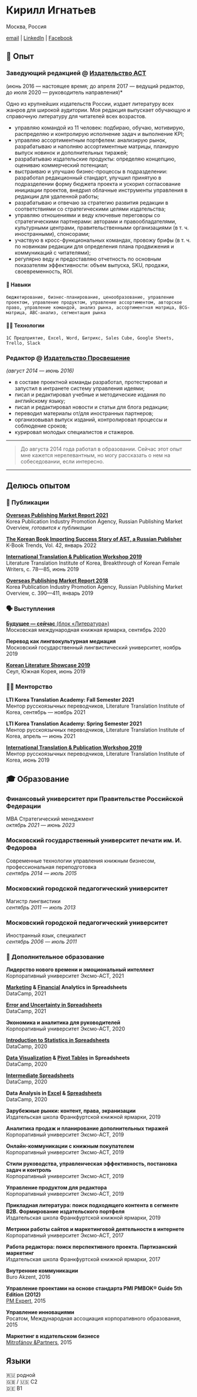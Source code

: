 # Кирилл Игнатьев

Москва, Россия

[email](mailto:kvignatyev@gmail.com) | [LinkedIn](https://www.linkedin.com/in/kirill-ignatyev/) | [Facebook](https://www.facebook.com/kirill.ignatiev)

[//]: # (## Обо мне)

## 👔 Опыт

### **Заведующий редакцией** @ [Издательство АСТ](https://www.ast.ru)
(июнь 2016 — настоящее время; до апреля 2017 — ведущий редактор, до июля 2020 — руководитель направления)*

Одно из крупнейших издательств России, издает литературу всех жанров для широкой аудитории. Моя редакция выпускает обучающую и справочную литературу для читателей всех возрастов.

* управляю командой из 11 человек: подбираю, обучаю, мотивирую, распределяю и контролирую исполнение задач и выполнение KPI;
* управляю ассортиментным портфелем: анализирую рынок, разрабатываю и наполняю ассортиментные матрицы, планирую выпуск новинок и дополнительных тиражей;
* разрабатываю издательские продукты: определяю концепцию, оцениваю коммерческий потенциал;
* выстраиваю и улучшаю бизнес-процессы в подразделении: разработал редакционный стандарт, улучшил принятую в подразделении форму бюджета проекта и ускорил согласование инициации проектов, внедрил облачные инструменты управления в редакции для удаленной работы;
* разрабатываю и отвечаю за стратегию развития редакции в соответствиями со стратегическими целями издательства;
* управляю отношениями и веду ключевые переговоры со стратегическими партнерами: авторами и правообладателями, культурными центрами, правительственными организациями (в т. ч. иностранными), спонсорами;
* участвую в кросс-функциональных командах, провожу брифы (в т. ч. по новинкам редакции для определения плана продвижения и коммуникаций с читателями);
* регулярно веду и предоставляю отчетность по основным показателям эффективности: объем выпуска, SKU, продажи, своевременность, ROI.

#### 🤹 Навыки

`бюджетирование, бизнес-планирование, ценообразование, управление проектом, управление продуктом, управление ассортиментом, авторское право, управление командой, анализ рынка, ассортиментная матрица, BCG-матрица, ABC-анализ, сегментация рынка`

#### 👨‍💻 Технологии

`1С Предприятие, Excel, Word, Битрикс, Sales Cube, Google Sheets, Trello, Slack`

### **Редактор** @ [Издательство Просвещение](https://www.prosv.ru)
*(август 2014 — июнь 2016)*

* в составе проектной команды разработал, протестировал и запустил в интранете систему управления идеями;
* писал и редактировал учебные и методические издания по английскому языку;
* писал и редактировал новости и статьи для блога редакции;
* переводил материалы от/для иностранных партнеров;
* организовывал выпуск изданий, контролировал процессы и соблюдение сроков;
* курировал молодых специалистов и стажеров.

___
> До августа 2014 года работал в образовании. Сейчас этот опыт мне кажется нерелевантным, но могу рассказать о нем на собеседовании, если интересно.

___

## Делюсь опытом

### 📰 Публикации

[**Overseas Publishing Market Report 2021**](about:blank)  
Korea Publication Industry Promotion Agency, Russian Publishing Market Overview, *готовится к публикации*

[**The Korean Book Importing Success Story of AST, a Russian Publisher**](https://www.kbook-eng.or.kr/sub/trend.php?ptype=view&idx=902&page=&code=trend&total_searchkey=Play)  
K-Book Trends, Vol. 42, январь 2022

[**International Translation & Publication Workshop 2019**](https://www.google.com/url?sa=t&rct=j&q=&esrc=s&source=web&cd=&ved=2ahUKEwiwnq3bls31AhWOLewKHanHDCUQFnoECAUQAQ&url=https%3A%2F%2Fwww.ltikorea.or.kr%2FfileDownloadCont.do%3FbbsIdx%3D9372&usg=AOvVaw1pioJG1fulRsCZohpEOsZf)  
Literature Translation Institute of Korea, Breakthrough of Korean Female Writers, с. 78—85, июнь 2019

[**Overseas Publishing Market Report 2018**](https://www.kpipa.or.kr/info/studyrepotView.do?board_id=51&article_id=85450&pageInfo.page=&search_cond=&search_text=2018&list_no=3)  
Korea Publication Industry Promotion Agency, Russian Publishing Market Overview, с. 390—411, январь 2019

### 🗣️ Выступления

[**Будущее — сейчас** (блок «Литература»)](https://www.mibf.info/kr)  
Московская международная книжная ярмарка, сентябрь 2020

**Перевод как лингвокультурная медиация**  
Московский государственный лингвистический университет, ноябрь 2019

[**Korean Literature Showcase 2019**](https://www.ltikorea.or.kr/en/pages/event/eventView.do?eventIdx=4736)  
Сеул, Южная Корея, июнь 2019

### 👨‍🏫 Менторство

**LTI Korea Translation Academy: Fall Semester 2021**  
Ментор русскоязычных переводчиков, Literature Translation Institute of Korea, сентябрь — ноябрь 2021

**LTI Korea Translation Academy: Spring Semester 2021**  
Ментор русскоязычных переводчиков, Literature Translation Institute of Korea, апрель — июнь 2021

[**International Translation & Publication Workshop 2019**](https://www.google.com/url?sa=t&rct=j&q=&esrc=s&source=web&cd=&ved=2ahUKEwiwnq3bls31AhWOLewKHanHDCUQFnoECAUQAQ&url=https%3A%2F%2Fwww.ltikorea.or.kr%2FfileDownloadCont.do%3FbbsIdx%3D9372&usg=AOvVaw1pioJG1fulRsCZohpEOsZf)  
Ментор русскоязычных переводчиков, Literature Translation Institute of Korea, июнь 2019

## 🎓 Образование

### Финансовый университет при Правительстве Российской Федерации
MBA Стратегический менеджмент  
*октябрь 2021 — июнь 2023*

### Московский государственный университет печати им. И. Федорова 
Современные технологии управления книжным бизнесом, профессиональная переподготовка  
*сентябрь 2014 — июль 2015*

### Московский городской педагогический университет
Магистр лингвистики  
*сентябрь 2011 — июль 2013*

### Московский городской педагогический университет
Иностранный язык, специалист  
*сентябрь 2006 — июль 2011*

### 🧮 Дополнительное образование

**Лидерство нового времени и эмоциональный интеллект**  
Корпоративный университет Эксмо-АСТ, 2021

**[Marketing](https://www.datacamp.com/statement-of-accomplishment/course/df9ba0aa8de7a0cc5716849c771c0f4df9986695) & [Financial](https://www.datacamp.com/statement-of-accomplishment/course/a3a097df932f16fba478f04dcfd2438e7c50b177) Analytics in Spreadsheets**  
DataCamp, 2021

**[Error and Uncertainty in Spreadsheets](https://www.datacamp.com/statement-of-accomplishment/course/f7d9089499d00990f9040e938e607352baa4e90b)**  
DataCamp, 2021

**Экономика и аналитика для руководителей**  
Корпоративный университет Эксмо-АСТ, 2020

**[Introduction to Statistics in Spreadsheets](https://www.datacamp.com/statement-of-accomplishment/course/5c4eb7f2edb27a3bbca9626e401314439336a4af)**  
DataCamp, 2020

**[Data Visualization](https://www.datacamp.com/statement-of-accomplishment/course/fac6c5de2e1c0330de836e55328b28df19420793) & [Pivot Tables](https://www.datacamp.com/statement-of-accomplishment/course/59500e9984f23d02c247ab250b3481ca67a620f5) in Spreadsheets**  
DataCamp, 2020

**[Intermediate Spreadsheets](https://www.datacamp.com/statement-of-accomplishment/course/ec82c46d34462a8c0de49a4562947c24b1df3447)**  
DataCamp, 2020

**Data Analysis in [Excel](https://www.datacamp.com/statement-of-accomplishment/course/af18f296abb33bc69e86f1dc7ac8f14bd69b4ba6) & [Spreadsheets](https://www.datacamp.com/statement-of-accomplishment/course/8fb7140e60dcfe16e8f80c62d302478afd512f11)**  
DataCamp, 2020

**Зарубежные рынки: контент, права, экранизации**  
Издательская школа Франкфуртской книжной ярмарки, 2019

**Аналитика продаж и планирование дополнительных тиражей**  
Корпоративный университет Эксмо-АСТ, 2019

**Онлайн-коммуникации с книжным покупателем**  
Корпоративный университет Эксмо-АСТ, 2019

**Стили руководства, управленческая эффективность, постановка задач и контроль**  
Корпоративный университет Эксмо-АСТ, 2019

**Управление продуктом для редактора**  
Корпоративный университет Эксмо-АСТ, 2019

**Прикладная литература: поиск подходящего контента в сегменте В2В. Формирование издательского портфеля**  
Издательская школа Франкфуртской книжной ярмарки, 2019

**Метрики работы сайтов и маркетинговой деятельности в интернете**  
Корпоративный университет Эксмо-АСТ, 2017

**Работа редактора: поиск перспективного проекта. Партизанский маркетинг**  
Издательская школа Франкфуртской книжной ярмарки, 2017

**Внутренние коммуникации**  
Buro Akzent, 2016

**Управление проектами на основе стандарта PMI PMBOK® Guide 5th Edition (2012)**  
[PM Expert](https://pm.expert), 2015

**Управление инновациями**  
Росатом, Международная ассоциация корпоративного образования, 2015

**Маркетинг в издательском бизнесе**  
[Mitrofánov &Partners](https://www.mitrofanovpartners.com), 2015

## Языки

🇷🇺 родной  
🇬🇧 / 🇺🇸 C2  
🇩🇪 B1
